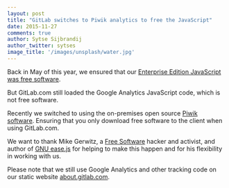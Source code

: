 ```yaml
---
layout: post
title: "GitLab switches to Piwik analytics to free the JavaScript"
date: 2015-11-27
comments: true
author: Sytse Sijbrandij
author_twitter: sytses
image_title: '/images/unsplash/water.jpg'
---
```


Back in May of this year, we ensured that our [Enterprise Edition JavaScript was free software](https://about.gitlab.com/2015/05/20/gitlab-gitorious-free-software/).

But GitLab.com still loaded the Google Analytics JavaScript code, which is not free software.

Recently we switched to using the on-premises open source [Piwik software](http://piwik.org/).
Ensuring that you only download free software to the client when using GitLab.com.

We want to thank Mike Gerwitz, a [Free Software](https://www.gnu.org/philosophy/free-sw.html) hacker and activist,
and author of [GNU ease.js](https://gnu.org/software/easejs) for helping to make this
happen and for his flexibility in working with us.

Please note that we still use Google Analytics and other tracking code on our static website
[about.gitlab.com](https://about.gitlab.com/).
